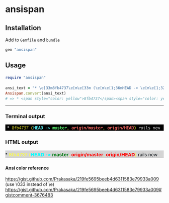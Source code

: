 # ansispan

## Installation

Add to `Gemfile` and `bundle`
```rb
gem "ansispan"
```

## Usage

```rb
require "ansispan"

ansi_text = "* \e[33m8fb4737\e[m\e[33m (\e[m\e[1;36mHEAD -> \e[m\e[1;32mmaster\e[m\e[33m, \e[m\e[1;31morigin/master\e[m\e[33m, \e[m\e[1;31morigin/HEAD\e[m\e[33m)\e[m rails new\n"
Ansispan.convert(ansi_text)
# => * <span style="color: yellow">8fb4737</span><span style="color: yellow"> (</span><span style="font-weight: bold; color: cyan">HEAD -> </span><span style="font-weight: bold; color: green">master</span><span style="color: yellow">, </span><span style="font-weight: bold; color: red">origin/master</span><span style="color: yellow">, </span><span style="font-weight: bold; color: red">origin/HEAD</span><span style="color: yellow">)</span> rails new
```

---

### Terminal output

![terminal_output.png](files/terminal_output.png)

### HTML output

![html_output.png](files/html_output.png)


#### Ansi color reference

https://gist.github.com/Prakasaka/219fe5695beeb4d6311583e79933a009
(use \033 instead of \e) https://gist.github.com/Prakasaka/219fe5695beeb4d6311583e79933a009#gistcomment-3676483
